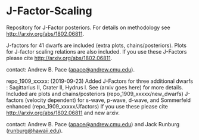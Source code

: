 # J-Factor-Scaling

Repository for J-Factor posteriors.  For details on methodology see http://arxiv.org/abs/1802.06811.

J-factors for 41 dwarfs are included (extra plots, chains/posteriors).
Plots for J-factor scaling relations are also included.
If you use these J-Factors please cite http://arxiv.org/abs/1802.06811.

contact: Andrew B. Pace (apace@andrew.cmu.edu).

repo_1909_xxxxx:
(2019-09-23) Added J-Factors for three additional dwarfs : Sagittarius II, Crater II, Hydrus I.  See (arxiv goes here) for more details.
Included are plots and chains/posteriors (repo_1909_xxxxx/new_dwarfs)
J-factors (velocity dependent) for s-wave, p-wave, d-wave, and Sommerfeld enhanced (repo_1909_xxxxx/Jfactors)
If you use these please cite http://arxiv.org/abs/1802.06811 and new arxiv.

contact: Andrew B. Pace (apace@andrew.cmu.edu) and Jack Runburg (runburg@hawaii.edu).
